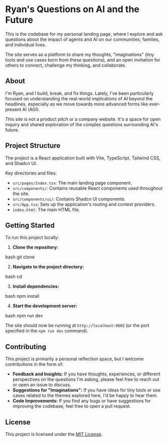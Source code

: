 # Ryan's Questions on AI and the Future

This is the codebase for my personal landing page, where I explore and ask questions about the impact of agents and AI on our communities, families, and individual lives.

The site serves as a platform to share my thoughts, "imaginations" (tiny tools and use cases born from these questions), and an open invitation for others to connect, challenge my thinking, and collaborate.

## About

I'm Ryan, and I build, break, and fix things. Lately, I've been particularly focused on understanding the real-world implications of AI beyond the headlines, especially as we move towards more advanced forms like ever-present AI (AGI).

This site is not a product pitch or a company website. It's a space for open inquiry and shared exploration of the complex questions surrounding AI's future.

## Project Structure

The project is a React application built with Vite, TypeScript, Tailwind CSS, and Shadcn UI.

Key directories and files:

*   `src/pages/Index.tsx`: The main landing page component.
*   `src/components/`: Contains reusable React components used throughout the site.
*   `src/components/ui/`: Contains Shadcn UI components.
*   `src/App.tsx`: Sets up the application's routing and context providers.
*   `index.html`: The main HTML file.

## Getting Started

To run this project locally:

1.  **Clone the repository:**


bash git clone <repository-url>

2.  **Navigate to the project directory:**


bash cd <project-directory>

3.  **Install dependencies:**


bash npm install

4.  **Start the development server:**


bash npm run dev

The site should now be running at `http://localhost:9002` (or the port specified in the `npm run dev` command).

## Contributing

This project is primarily a personal reflection space, but I welcome contributions in the form of:

*   **Feedback and Insights:** If you have thoughts, experiences, or different perspectives on the questions I'm asking, please feel free to reach out or open an issue to discuss.
*   **Suggestions for "Imaginations":** If you have ideas for tiny tools or use cases related to the themes explored here, I'd be happy to hear them.
*   **Code Improvements:** If you find any bugs or have suggestions for improving the codebase, feel free to open a pull request.

## License

This project is licensed under the [MIT License](LICENSE).
